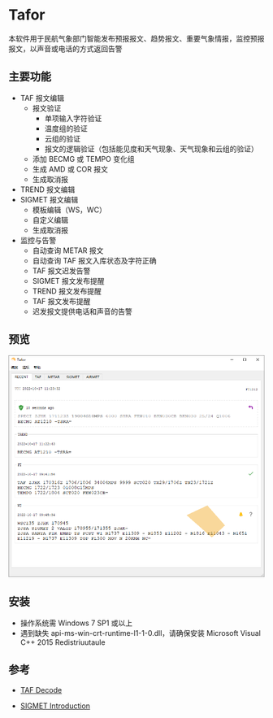 # Tafor

本软件用于民航气象部门智能发布预报报文、趋势报文、重要气象情报，监控预报报文，以声音或电话的方式返回告警

## 主要功能
- TAF 报文编辑
    - 报文验证
        - 单项输入字符验证
        - 温度组的验证
        - 云组的验证
        - 报文的逻辑验证（包括能见度和天气现象、天气现象和云组的验证）
    - 添加 BECMG 或 TEMPO 变化组
    - 生成 AMD 或 COR 报文
    - 生成取消报
- TREND 报文编辑
- SIGMET 报文编辑
    - 模板编辑（WS，WC）
    - 自定义编辑
    - 生成取消报
- 监控与告警
    - 自动查询 METAR 报文
    - 自动查询 TAF 报文入库状态及字符正确
    - TAF 报文迟发告警
    - SIGMET 报文发布提醒
    - TREND 报文发布提醒
    - TAF 报文发布提醒
    - 迟发报文提供电话和声音的告警

## 预览
![preview](https://github.com/up1and/tafor/blob/master/docs/images/main.png)

## 安装
- 操作系统需 Windows 7 SP1 或以上
- 遇到缺失 api-ms-win-crt-runtime-l1-1-0.dll，请确保安装
    Microsoft Visual C++ 2015 Redistriuutaule

## 参考
- [TAF Decode]
- [SIGMET Introduction]

  [TAF Decode]: https://www.aviationweather.gov/static/help/taf-decode.php
  [SIGMET Introduction]: https://en.wikipedia.org/wiki/SIGMET